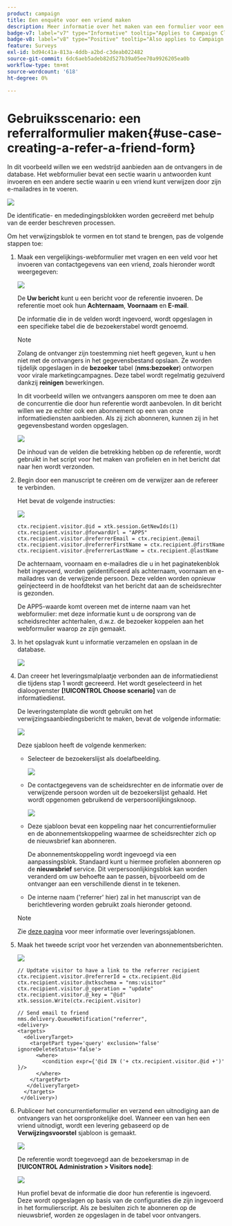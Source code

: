 ```yaml
---
product: campaign
title: Een enquête voor een vriend maken
description: Meer informatie over het maken van een formulier voor een vriend
badge-v7: label="v7" type="Informative" tooltip="Applies to Campaign Classic v7"
badge-v8: label="v8" type="Positive" tooltip="Also applies to Campaign v8"
feature: Surveys
exl-id: bd94c41a-813a-4ddb-a2bd-c3deab022482
source-git-commit: 6dc6aeb5adeb82d527b39a05ee70a9926205ea0b
workflow-type: tm+mt
source-wordcount: '618'
ht-degree: 0%

---
```


# Gebruiksscenario: een referralformulier maken{#use-case-creating-a-refer-a-friend-form}



In dit voorbeeld willen we een wedstrijd aanbieden aan de ontvangers in de database. Het webformulier bevat een sectie waarin u antwoorden kunt invoeren en een andere sectie waarin u een vriend kunt verwijzen door zijn e-mailadres in te voeren.

![](assets/s_ncs_admin_survey_viral_sample_0.png)

De identificatie- en mededingingsblokken worden gecreëerd met behulp van de eerder beschreven processen.

Om het verwijzingsblok te vormen en tot stand te brengen, pas de volgende stappen toe:

1. Maak een vergelijkings-webformulier met vragen en een veld voor het invoeren van contactgegevens van een vriend, zoals hieronder wordt weergegeven:

   ![](assets/s_ncs_admin_survey_viral_sample_2.png)

   De **Uw bericht** kunt u een bericht voor de referentie invoeren. De referentie moet ook hun **Achternaam**, **Voornaam** en **E-mail**.

   De informatie die in de velden wordt ingevoerd, wordt opgeslagen in een specifieke tabel die de bezoekerstabel wordt genoemd.

   >[!NOTE]
   >
   >Zolang de ontvanger zijn toestemming niet heeft gegeven, kunt u hen niet met de ontvangers in het gegevensbestand opslaan. Ze worden tijdelijk opgeslagen in de **bezoeker** tabel (**nms:bezoeker**) ontworpen voor virale marketingcampagnes. Deze tabel wordt regelmatig gezuiverd dankzij **reinigen** bewerkingen.
   >
   >In dit voorbeeld willen we ontvangers aansporen om mee te doen aan de concurrentie die door hun referentie wordt aanbevolen. In dit bericht willen we ze echter ook een abonnement op een van onze informatiediensten aanbieden. Als zij zich abonneren, kunnen zij in het gegevensbestand worden opgeslagen.

   ![](assets/s_ncs_admin_survey_viral_sample_5.png)

   De inhoud van de velden die betrekking hebben op de referentie, wordt gebruikt in het script voor het maken van profielen en in het bericht dat naar hen wordt verzonden.

1. Begin door een manuscript te creëren om de verwijzer aan de refereer te verbinden.

   Het bevat de volgende instructies:

   ![](assets/s_ncs_admin_survey_viral_sample_4.png)

   ```
   ctx.recipient.visitor.@id = xtk.session.GetNewIds(1)
   ctx.recipient.visitor.@forwardUrl = "APP5"
   ctx.recipient.visitor.@referrerEmail = ctx.recipient.@email
   ctx.recipient.visitor.@referrerFirstName = ctx.recipient.@firstName
   ctx.recipient.visitor.@referrerLastName = ctx.recipient.@lastName
   ```

   De achternaam, voornaam en e-mailadres die u in het paginatekenblok hebt ingevoerd, worden geïdentificeerd als achternaam, voornaam en e-mailadres van de verwijzende persoon. Deze velden worden opnieuw geïnjecteerd in de hoofdtekst van het bericht dat aan de scheidsrechter is gezonden.

   De APP5-waarde komt overeen met de interne naam van het webformulier: met deze informatie kunt u de oorsprong van de scheidsrechter achterhalen, d.w.z. de bezoeker koppelen aan het webformulier waarop ze zijn gemaakt.

1. In het opslagvak kunt u informatie verzamelen en opslaan in de database.

   ![](assets/s_ncs_admin_survey_viral_sample_4b.png)

1. Dan creeer het leveringsmalplaatje verbonden aan de informatiedienst die tijdens stap 1 wordt gecreeerd. Het wordt geselecteerd in het dialoogvenster **[!UICONTROL Choose scenario]** van de informatiedienst.

   De leveringstemplate die wordt gebruikt om het verwijzingsaanbiedingsbericht te maken, bevat de volgende informatie:

   ![](assets/s_ncs_admin_survey_viral_sample_7.png)

   Deze sjabloon heeft de volgende kenmerken:

   * Selecteer de bezoekerslijst als doelafbeelding.

      ![](assets/s_ncs_admin_survey_viral_sample_7b.png)

   * De contactgegevens van de scheidsrechter en de informatie over de verwijzende persoon worden uit de bezoekerslijst gehaald. Het wordt opgenomen gebruikend de verpersoonlijkingsknoop.

      ![](assets/s_ncs_admin_survey_viral_sample_7a.png)

   * Deze sjabloon bevat een koppeling naar het concurrentieformulier en de abonnementskoppeling waarmee de scheidsrechter zich op de nieuwsbrief kan abonneren.

      De abonnementskoppeling wordt ingevoegd via een aanpassingsblok. Standaard kunt u hiermee profielen abonneren op de **nieuwsbrief** service. Dit verpersoonlijkingsblok kan worden veranderd om uw behoefte aan te passen, bijvoorbeeld om de ontvanger aan een verschillende dienst in te tekenen.

   * De interne naam (&#39;referrer&#39; hier) zal in het manuscript van de berichtlevering worden gebruikt zoals hieronder getoond.
   >[!NOTE]
   >
   >Zie [deze pagina](../../delivery/using/about-templates.md) voor meer informatie over leveringssjablonen.

1. Maak het tweede script voor het verzenden van abonnementsberichten.

   ![](assets/s_ncs_admin_survey_viral_sample_7c.png)

   ```
   // Updtate visitor to have a link to the referrer recipient
   ctx.recipient.visitor.@referrerId = ctx.recipient.@id
   ctx.recipient.visitor.@xtkschema = "nms:visitor"
   ctx.recipient.visitor.@_operation = "update" 
   ctx.recipient.visitor.@_key = "@id" 
   xtk.session.Write(ctx.recipient.visitor)
   
   // Send email to friend
   nms.delivery.QueueNotification("referrer",
   <delivery>
   <targets>
     <deliveryTarget>
       <targetPart type='query' exclusion='false' ignoreDeleteStatus='false'>
         <where>
           <condition expr={'@id IN ('+ ctx.recipient.visitor.@id +')' }/>
         </where>
       </targetPart>
      </deliveryTarget>
     </targets>
    </delivery>)
   ```

1. Publiceer het concurrentieformulier en verzend een uitnodiging aan de ontvangers van het oorspronkelijke doel. Wanneer een van hen een vriend uitnodigt, wordt een levering gebaseerd op de **Verwijzingsvoorstel** sjabloon is gemaakt.

   ![](assets/s_ncs_admin_survey_viral_sample_8.png)

   De referentie wordt toegevoegd aan de bezoekersmap in de **[!UICONTROL Administration > Visitors node]**:

   ![](assets/s_ncs_admin_survey_viral_sample_9.png)

   Hun profiel bevat de informatie die door hun referentie is ingevoerd. Deze wordt opgeslagen op basis van de configuraties die zijn ingevoerd in het formulierscript. Als ze besluiten zich te abonneren op de nieuwsbrief, worden ze opgeslagen in de tabel voor ontvangers.
